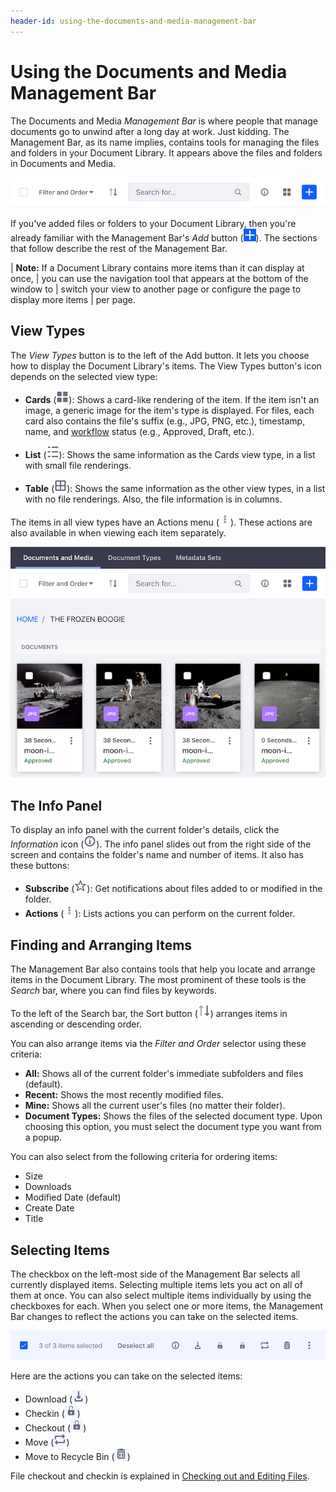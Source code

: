 ```yaml
---
header-id: using-the-documents-and-media-management-bar
---
```


# Using the Documents and Media Management Bar

The Documents and Media *Management Bar* is where people that manage documents 
go to unwind after a long day at work. Just kidding. The Management Bar, as its 
name implies, contains tools for managing the files and folders in your 
Document Library. It appears above the files and folders in Documents and Media. 

![Figure 1: The Management Bar is a great place to hang out if you're managing documents.](../../../../images/dm-management-bar.png)

If you've added files or folders to your Document Library, then you're already 
familiar with the Management Bar's *Add* button 
(![Add](../../../../images/icon-add.png)). The sections that follow describe the 
rest of the Management Bar. 

| **Note:** If a Document Library contains more items than it can display at once,
| you can use the navigation tool that appears at the bottom of the window to
| switch your view to another page or configure the page to display more items
| per page.

## View Types

The *View Types* button is to the left of the Add button. It lets you choose how 
to display the Document Library's items. The View Types button's icon depends on 
the selected view type: 

-   **Cards** (![Cards](../../../../images/icon-view-type-cards.png)): Shows a 
    card-like rendering of the item. If the item isn't an image, a generic image 
    for the item's type is displayed. For files, each card also contains the 
    file's suffix (e.g., JPG, PNG, etc.), timestamp, name, and 
    [workflow](/docs/7-1/user/-/knowledge_base/u/workflow) 
    status (e.g., Approved, Draft, etc.). 

-   **List** (![List](../../../../images/icon-view-type-list.png)): 
    Shows the same information as the Cards view type, in a list with small file 
    renderings. 

-   **Table** (![Table](../../../../images/icon-view-type-table.png)): Shows the 
    same information as the other view types, in a list with no file renderings. 
    Also, the file information is in columns. 

The items in all view types have an Actions menu 
(![Actions](../../../../images/icon-actions.png)). These actions are also
available in when viewing each item separately. 

![Figure 2: The Cards View type shows items in large card-like renderings.](../../../../images/dm-images-in-admin.png)

## The Info Panel

To display an info panel with the current folder's details, click the 
*Information* icon
(![**i**](../../../../images/icon-information-dm.png)). The info panel slides 
out from the right side of the screen and contains the folder's name and number 
of items. It also has these buttons: 

-   **Subscribe** (![Subscribe](../../../../images/icon-star.png)): Get 
    notifications about files added to or modified in the folder. 
-   **Actions** (![Actions](../../../../images/icon-actions.png)): Lists actions 
    you can perform on the current folder. 

## Finding and Arranging Items

The Management Bar also contains tools that help you locate and arrange items in 
the Document Library. The most prominent of these tools is the *Search* bar, where 
you can find files by keywords. 

To the left of the Search bar, the Sort button 
(![Sort](../../../../images/icon-sort.png)) arranges items in ascending 
or descending order. 

You can also arrange items via the *Filter and Order* selector using these
criteria: 

-   **All:** Shows all of the current folder's immediate subfolders and files 
    (default).
-   **Recent:** Shows the most recently modified files.
-   **Mine:** Shows all the current user's files (no matter their folder).
-   **Document Types:** Shows the files of the selected document type. Upon 
    choosing this option, you must select the document type you want from a 
    popup. 

You can also select from the following criteria for ordering items: 

-   Size
-   Downloads
-   Modified Date (default)
-   Create Date
-   Title

## Selecting Items

The checkbox on the left-most side of the Management Bar selects all currently 
displayed items. Selecting multiple items lets you act on all of them at once. 
You can also select multiple items individually by using the checkboxes for 
each. When you select one or more items, the Management Bar changes to reflect 
the actions you can take on the selected items. 

![Figure 3: With items selected, the Management Bar changes.](../../../../images/dm-management-bar-actions.png)

Here are the actions you can take on the selected items:

-   Download (![Download](../../../../images/icon-download.png))
-   Checkin (![Checkin](../../../../images/icon-checkin.png))
-   Checkout (![Checkout](../../../../images/icon-checkout.png))
-   Move (![Move](../../../../images/icon-move.png))
-   Move to Recycle Bin (![Delete](../../../../images/icon-trash.png))

File checkout and checkin is explained in 
[Checking out and Editing Files](/docs/7-1/user/-/knowledge_base/u/checking-out-and-editing-files). 
